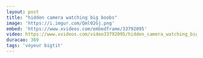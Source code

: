 ```yaml
---
layout: post
title: "hidden camera watching big boobs"
image: 'https://i.imgur.com/Qml02Gj.png'
embed: 'https://www.xvideos.com/embedframe/33792095'
video: https://www.xvideos.com/video33792095/hidden_camera_watching_big_boobs
duracao: 369
tags: 'voyeur bigtit'
---
```

